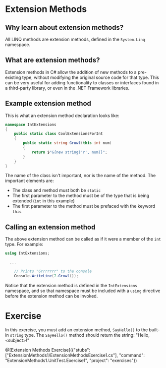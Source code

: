[//]: # (GENERATED FILE -- DO NOT EDIT)
# Extension Methods

## Why learn about extension methods?
All LINQ methods are extension methods, defined in the `System.Linq` namespace.

## What are extension methods?
Extension methods in C# allow the addition of new methods to a pre-existing type, without modifying the original source code for that type. This can be very useful for adding functionality to classes or interfaces found in a third-party library, or even in the .NET Framework libraries.

## Example extension method

This is what an extension method declaration looks like:

```csharp
namespace IntExtensions
{
    public static class CoolExtensionsForInt
    {
        public static string Growl(this int num)
        {
            return $"G{new string('r', num)}";
        }
    }
}
```

The name of the class isn't important, nor is the name of the method. The important elements are:
 - The class and method must both be `static`
 - The first parameter to the method must be of the type that is being extended (`int` in this example)
 - The first parameter to the method must be prefaced with the keyword `this`

## Calling an extension method

The above extension method can be called as if it were a member of the `int` type. For example:

```csharp
using IntExtensions;

  ...

    // Prints "Grrrrrrr" to the console
    Console.WriteLine(7.Growl());
```

Notice that the extension method is defined in the `IntExtensions` namespace, and so that namespace must be included with a `using` directive before the extension method can be invoked.

# Exercise

In this exercise, you must add an extension method, `SayHello()` to the built-in `string` type. The `SayHello()` method should return the string: "Hello, &lt;subject&gt;!"

@[Extension Methods Exercise]({"stubs": ["ExtensionMethods1/ExtensionMethodsExercise1.cs"], "command": "ExtensionMethods1.UnitTest.Exercise1", "project": "exercises"})
